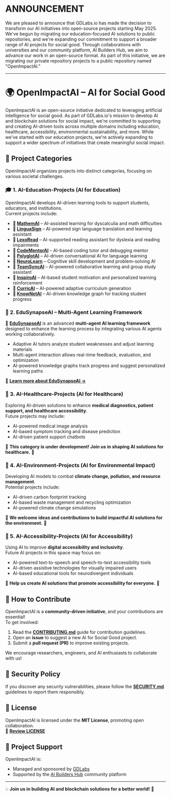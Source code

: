 # ANNOUNCEMENT

We are pleased to announce that GDLabs.io has made the decision to transform our AI initiatives into open-source projects starting May 2025. We've begun by migrating our education-focused AI solutions to public repositories, and we're expanding our commitment to support a broader range of AI projects for social good. Through collaborations with universities and our community platform, AI Builders Hub, we aim to advance our work in an open-source format. As part of this initiative, we are migrating our private repository projects to a public repository named "OpenImpactAI."

---

# 🌍 OpenImpactAI – AI for Social Good

OpenImpactAI is an open-source initiative dedicated to leveraging artificial intelligence for social good. As part of GDLabs.io's mission to develop AI and blockchain solutions for social impact, we're committed to supporting and creating AI-driven tools across multiple domains including education, healthcare, accessibility, environmental sustainability, and more. While we've started with our education projects, we're actively expanding to support a wider spectrum of initiatives that create meaningful social impact.

## 📌 Project Categories

OpenImpactAI organizes projects into distinct categories, focusing on various societal challenges.

### 🎓 1. AI-Education-Projects (AI for Education)

OpenImpactAI develops AI-driven learning tools to support students, educators, and institutions.  
Current projects include:

- **📌 [MathemAI](https://github.com/openimpactai/MathemAI)** – AI-assisted learning for dyscalculia and math difficulties  
- **📌 [LinguaSign](https://github.com/openimpactai/LinguaSign)** – AI-powered sign language translation and learning assistant  
- **📌 [LexoRead](https://github.com/openimpactai/LexoRead)** – AI-supported reading assistant for dyslexia and reading impairments  
- **📌 [CodeMentorAI](https://github.com/openimpactai/CodeMentorAI)** – AI-based coding tutor and debugging mentor  
- **📌 [PolyglotAI](https://github.com/openimpactai/PolyglotAI)** – AI-driven conversational AI for language learning  
- **📌 [NeuroLearn](https://github.com/openimpactai/NeuroLearn)** – Cognitive skill development and problem-solving AI  
- **📌 [TeamSyncAI](https://github.com/openimpactai/TeamSyncAI)** – AI-powered collaborative learning and group study assistant  
- **📌 [InspiroAI](https://github.com/openimpactai/InspiroAI)** – AI-based student motivation and personalized learning reinforcement  
- **📌 [CurricAI](https://github.com/openimpactai/CurricAI)** – AI-powered adaptive curriculum generation  
- **📌 [KnowNetAI](https://github.com/openimpactai/KnowNetAI)** – AI-driven knowledge graph for tracking student progress  

### 🤖 2. EduSynapseAI – Multi-Agent Learning Framework

📌 **[EduSynapseAI](https://github.com/openimpactai/EduSynapseAI)** is an advanced **multi-agent AI learning framework** designed to enhance the learning process by integrating various AI agents working collaboratively.

- Adaptive AI tutors analyze student weaknesses and adjust learning materials  
- Multi-agent interaction allows real-time feedback, evaluation, and optimization  
- AI-powered knowledge graphs track progress and suggest personalized learning paths  

📂 [**Learn more about EduSynapseAI →**](https://github.com/openimpactai/EduSynapseAI)

### 🏥 3. AI-Healthcare-Projects (AI for Healthcare)

Exploring AI-driven solutions to enhance **medical diagnostics, patient support, and healthcare accessibility**.  
Future projects may include:

- AI-powered medical image analysis  
- AI-based symptom tracking and disease prediction  
- AI-driven patient support chatbots  

🚧 **This category is under development! Join us in shaping AI solutions for healthcare.** 🚧

### 🌱 4. AI-Environment-Projects (AI for Environmental Impact)

Developing AI models to combat **climate change, pollution, and resource management**.  
Potential projects include:

- AI-driven carbon footprint tracking  
- AI-based waste management and recycling optimization  
- AI-powered climate change simulations  

🚧 **We welcome ideas and contributions to build impactful AI solutions for the environment.** 🚧

### 🦾 5. AI-Accessibility-Projects (AI for Accessibility)

Using AI to improve **digital accessibility and inclusivity**.  
Future AI projects in this space may focus on:

- AI-powered text-to-speech and speech-to-text accessibility tools  
- AI-driven assistive technologies for visually impaired users  
- AI-based educational tools for neurodivergent individuals  

🚧 **Help us create AI solutions that promote accessibility for everyone.** 🚧

## 🎯 How to Contribute

OpenImpactAI is a **community-driven initiative**, and your contributions are essential!  
To get involved:

1. Read the **[CONTRIBUTING.md](https://github.com/openimpactai/openimpactai/blob/main/CONTRIBUTING.md)** guide for contribution guidelines.  
2. Open an **issue** to suggest a new AI for Social Good project.  
3. Submit a **pull request (PR)** to improve existing projects.  

We encourage researchers, engineers, and AI enthusiasts to collaborate with us!

## 🔐 Security Policy

If you discover any security vulnerabilities, please follow the **[SECURITY.md](./SECURITY.md)** guidelines to report them responsibly.

## 📜 License

OpenImpactAI is licensed under the **MIT License**, promoting open collaboration.  
📂 [**Review LICENSE**](./LICENSE)

## 🔗 Project Support

OpenImpactAI is:
- Managed and sponsored by [GDLabs](https://gdlabs.io)
- Supported by the [AI Builders Hub](https://aibuildershub.ai) community platform

---

💡 **Join us in building AI and blockchain solutions for a better world!** 🚀
